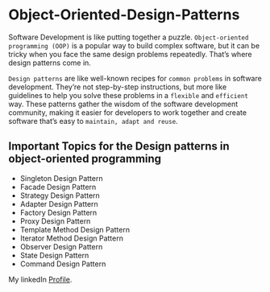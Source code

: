 # Object-Oriented-Design-Patterns
Software Development is like putting together a puzzle. `Object-oriented programming (OOP)` is a popular way to build complex software, but it can be tricky when you face the same design problems repeatedly. That’s where design patterns come in.

`Design patterns` are like well-known recipes for `common problems` in software development. They’re not step-by-step instructions, but more like guidelines to help you solve these problems in a `flexible` and `efficient` way. These patterns gather the wisdom of the software development community, making it easier for developers to work together and create software that’s easy to `maintain, adapt and reuse`.

## Important Topics for the Design patterns in object-oriented programming

* Singleton Design Pattern
* Facade Design Pattern
* Strategy Design Pattern
* Adapter Design Pattern
* Factory Design Pattern
* Proxy Design Pattern
* Template Method Design Pattern
* Iterator Method Design Pattern
* Observer Design Pattern
* State Design Pattern
* Command Design Pattern

My linkedIn [Profile](https://www.linkedin.com/in/sajith-jeewantha-76bb90254/).
